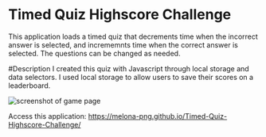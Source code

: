 # Timed Quiz Highscore Challenge

This application loads a timed quiz that decrements time when the incorrect answer is selected, and incrememnts time when the correct answer is selected.
The questions can be changed as needed. 

#Description
I created this quiz with Javascript through local storage and data selectors. I used local storage to allow users to save their scores on a leaderboard. 

<img src="./Timed-Quiz-Highscore-Challenge/assets/img/screenshot.png" alt="screenshot of game page">

Access this application: https://melona-png.github.io/Timed-Quiz-Highscore-Challenge/
